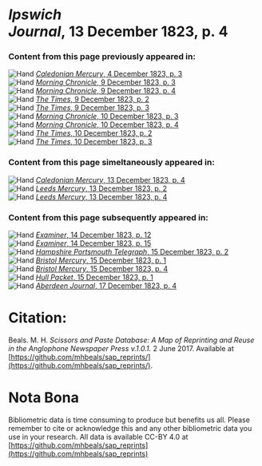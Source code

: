 # *Ipswich Journal*, 13 December 1823, p. 4  
  
### Content from this page previously appeared in:  
![Hand](http://scissorsandpaste.net/wp-content/uploads/2017/06/smallhandpointer.png) [*Caledonian Mercury*, 4 December 1823, p. 3](https://mhbeals.github.io/sap_html/Caledonian-Mercury/Caledonian-Mercury-4-December-1823-p-3)  
![Hand](http://scissorsandpaste.net/wp-content/uploads/2017/06/smallhandpointer.png) [*Morning Chronicle*, 9 December 1823, p. 3](https://mhbeals.github.io/sap_html/Morning-Chronicle/Morning-Chronicle-9-December-1823-p-3)  
![Hand](http://scissorsandpaste.net/wp-content/uploads/2017/06/smallhandpointer.png) [*Morning Chronicle*, 9 December 1823, p. 4](https://mhbeals.github.io/sap_html/Morning-Chronicle/Morning-Chronicle-9-December-1823-p-4)  
![Hand](http://scissorsandpaste.net/wp-content/uploads/2017/06/smallhandpointer.png) [*The Times*, 9 December 1823, p. 2](https://mhbeals.github.io/sap_html/The-Times/The-Times-9-December-1823-p-2)  
![Hand](http://scissorsandpaste.net/wp-content/uploads/2017/06/smallhandpointer.png) [*The Times*, 9 December 1823, p. 3](https://mhbeals.github.io/sap_html/The-Times/The-Times-9-December-1823-p-3)  
![Hand](http://scissorsandpaste.net/wp-content/uploads/2017/06/smallhandpointer.png) [*Morning Chronicle*, 10 December 1823, p. 3](https://mhbeals.github.io/sap_html/Morning-Chronicle/Morning-Chronicle-10-December-1823-p-3)  
![Hand](http://scissorsandpaste.net/wp-content/uploads/2017/06/smallhandpointer.png) [*Morning Chronicle*, 10 December 1823, p. 4](https://mhbeals.github.io/sap_html/Morning-Chronicle/Morning-Chronicle-10-December-1823-p-4)  
![Hand](http://scissorsandpaste.net/wp-content/uploads/2017/06/smallhandpointer.png) [*The Times*, 10 December 1823, p. 2](https://mhbeals.github.io/sap_html/The-Times/The-Times-10-December-1823-p-2)  
![Hand](http://scissorsandpaste.net/wp-content/uploads/2017/06/smallhandpointer.png) [*The Times*, 10 December 1823, p. 3](https://mhbeals.github.io/sap_html/The-Times/The-Times-10-December-1823-p-3)  
  
### Content from this page simeltaneously appeared in:  
![Hand](http://scissorsandpaste.net/wp-content/uploads/2017/06/smallhandpointer.png) [*Caledonian Mercury*, 13 December 1823, p. 4](https://mhbeals.github.io/sap_html/Caledonian-Mercury/Caledonian-Mercury-13-December-1823-p-4)  
![Hand](http://scissorsandpaste.net/wp-content/uploads/2017/06/smallhandpointer.png) [*Leeds Mercury*, 13 December 1823, p. 2](https://mhbeals.github.io/sap_html/Leeds-Mercury/Leeds-Mercury-13-December-1823-p-2)  
![Hand](http://scissorsandpaste.net/wp-content/uploads/2017/06/smallhandpointer.png) [*Leeds Mercury*, 13 December 1823, p. 4](https://mhbeals.github.io/sap_html/Leeds-Mercury/Leeds-Mercury-13-December-1823-p-4)  
  
### Content from this page subsequently appeared in:  
![Hand](http://scissorsandpaste.net/wp-content/uploads/2017/06/smallhandpointer.png) [*Examiner*, 14 December 1823, p. 12](https://mhbeals.github.io/sap_html/Examiner/Examiner-14-December-1823-p-12)  
![Hand](http://scissorsandpaste.net/wp-content/uploads/2017/06/smallhandpointer.png) [*Examiner*, 14 December 1823, p. 15](https://mhbeals.github.io/sap_html/Examiner/Examiner-14-December-1823-p-15)  
![Hand](http://scissorsandpaste.net/wp-content/uploads/2017/06/smallhandpointer.png) [*Hampshire Portsmouth Telegraph*, 15 December 1823, p. 2](https://mhbeals.github.io/sap_html/Hampshire-Portsmouth-Telegraph/Hampshire-Portsmouth-Telegraph-15-December-1823-p-2)  
![Hand](http://scissorsandpaste.net/wp-content/uploads/2017/06/smallhandpointer.png) [*Bristol Mercury*, 15 December 1823, p. 1](https://mhbeals.github.io/sap_html/Bristol-Mercury/Bristol-Mercury-15-December-1823-p-1)  
![Hand](http://scissorsandpaste.net/wp-content/uploads/2017/06/smallhandpointer.png) [*Bristol Mercury*, 15 December 1823, p. 4](https://mhbeals.github.io/sap_html/Bristol-Mercury/Bristol-Mercury-15-December-1823-p-4)  
![Hand](http://scissorsandpaste.net/wp-content/uploads/2017/06/smallhandpointer.png) [*Hull Packet*, 15 December 1823, p. 1](https://mhbeals.github.io/sap_html/Hull-Packet/Hull-Packet-15-December-1823-p-1)  
![Hand](http://scissorsandpaste.net/wp-content/uploads/2017/06/smallhandpointer.png) [*Aberdeen Journal*, 17 December 1823, p. 4](https://mhbeals.github.io/sap_html/Aberdeen-Journal/Aberdeen-Journal-17-December-1823-p-4)  


# Citation: 

Beals. M. H. *Scissors and Paste Database: A Map of Reprinting and Reuse in the Anglophone Newspaper Press v.1.0.1.* 2 June 2017. Available at [https://github.com/mhbeals/sap_reprints/](https://github.com/mhbeals/sap_reprints/). 

# Nota Bona

Bibliometric data is time consuming to produce but benefits us all. Please remember to cite or acknowledge this and any other bibliometric data you use in your research. All data is available CC-BY 4.0 at [https://github.com/mhbeals/sap_reprints](https://github.com/mhbeals/sap_reprints)